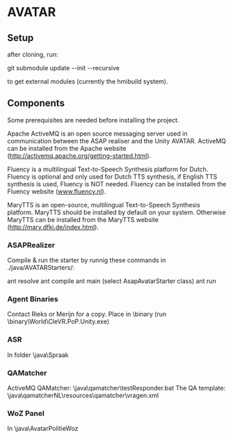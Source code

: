 # AVATAR

## Setup
after cloning, run:

git submodule update --init --recursive

to get external modules (currently the hmibuild system).

## Components
Some prerequisites are needed before installing the project.

Apache ActiveMQ is an open source messaging server used in communication between the ASAP realiser and the Unity AVATAR.
ActiveMQ can be installed from the Apache website (http://activemq.apache.org/getting-started.html).

Fluency is a multilingual Text-to-Speech Synthesis platform for Dutch. Fluency is optional and only used for Dutch TTS synthesis, if English TTS synthesis is used, Fluency is NOT needed.
Fluency can be installed from the Fluency website (www.fluency.nl).

MaryTTS is an open-source, multilingual Text-to-Speech Synthesis platform. MaryTTS should be installed by default on your system.
Otherwise MaryTTS can be installed from the MaryTTS website (http://mary.dfki.de/index.html).


### ASAPRealizer
Compile & run the starter by runnig these commands in ./java/AVATARStarters/:

ant resolve
ant compile
ant main (select AsapAvatarStarter class)
ant run

### Agent Binaries
Contact Rieks or Merijn for a copy.
Place in \binary
(run \binary\World\CleVR.PoP.Unity.exe)

### ASR
In folder \java\Spraak

### QAMatcher
ActiveMQ QAMatcher: \java\qamatcher\testResponder.bat
The QA template: \java\qamatcherNL\resources\qamatcher\vragen.xml

### WoZ Panel
In \java\AvatarPolitieWoz
